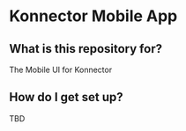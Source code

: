 # Konnector Mobile App

## What is this repository for?

The Mobile UI for Konnector

## How do I get set up?

TBD